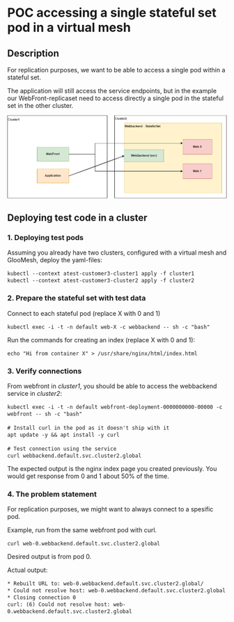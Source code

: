 # POC accessing a single stateful set pod in a virtual mesh

## Description

For replication purposes, we want to be able to access a single pod within a stateful set. 

The application will still access the service endpoints, but in the example our WebFront-replicaset need to access directly a single pod in the stateful set in the other cluster.

![System overview](docs/overview.drawio.png)


## Deploying test code in a cluster


### 1. Deploying test pods

Assuming you already have two clusters, configured with a virtual mesh and GlooMesh, deploy the yaml-files:
```
kubectl --context atest-customer3-cluster1 apply -f cluster1
kubectl --context atest-customer3-cluster2 apply -f cluster2
```


### 2. Prepare the stateful set with test data
Connect to each stateful pod (replace X with 0 and 1)
```
kubectl exec -i -t -n default web-X -c webbackend -- sh -c "bash"
```

Run the commands for creating an index (replace X with 0 and 1):
```
echo "Hi from container X" > /usr/share/nginx/html/index.html
```


### 3. Verify connections

From webfront  in *cluster1*, you should be able to access the webbackend service in *cluster2*:

```
kubectl exec -i -t -n default webfront-deployment-0000000000-00000 -c webfront -- sh -c "bash"

# Install curl in the pod as it doesn't ship with it
apt update -y && apt install -y curl

# Test connection using the service
curl webbackend.default.svc.cluster2.global
```

The expected output is the nginx index page you created previously. You would get response from 0 and 1 about 50% of the time. 

### 4. The problem statement

For replication purposes, we might want to always connect to a spesific pod. 

Example, run from the same webfront pod with curl.

```
curl web-0.webbackend.default.svc.cluster2.global
```

Desired output is from pod 0. 

Actual output:
```
* Rebuilt URL to: web-0.webbackend.default.svc.cluster2.global/
* Could not resolve host: web-0.webbackend.default.svc.cluster2.global
* Closing connection 0
curl: (6) Could not resolve host: web-0.webbackend.default.svc.cluster2.global
```